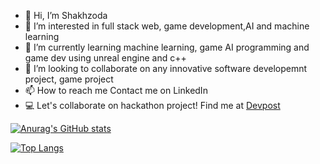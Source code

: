 - 👋 Hi, I’m Shakhzoda 
- 👀 I’m interested in full stack web, game development,AI and machine learning
- 🌱 I’m currently learning machine learning, game AI programming and game dev using unreal engine and c++
- 💞️ I’m looking to collaborate on any innovative software developemnt project, game project
- 📫 How to reach me Contact me on LinkedIn
- 💻 Let's collaborate on hackathon project! Find me at [Devpost](https://devpost.com/ismatullaeva-sh?ref_content=user-portfolio&ref_feature=portfolio&ref_medium=global-nav)


[![Anurag's GitHub stats](https://github-readme-stats.vercel.app/api?username=ismatullaevash&hide=prs,issues&count_private=true&show_icons=true)](https://github.com/anuraghazra/github-readme-stats)


[![Top Langs](https://github-readme-stats.vercel.app/api/top-langs/?username=ismatullaevash&layout=compact)](https://github.com/anuraghazra/github-readme-stats)

<!---
ismatullaevash/ismatullaevash is a ✨ special ✨ repository because its `README.md` (this file) appears on your GitHub profile.
You can click the Preview link to take a look at your changes.
--->
